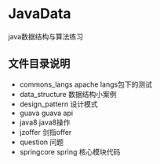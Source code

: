 # JavaData
java数据结构与算法练习
## 文件目录说明
- commons_langs apache langs包下的测试
- data_structure 数据结构小案例
- design_pattern 设计模式
- guava guava api
- java8 java8操作
- jzoffer 剑指offer
- question 问题
- springcore spring 核心模块代码
